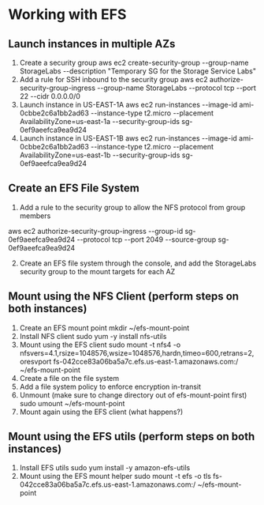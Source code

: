 
# Working with EFS

## Launch instances in multiple AZs
1. Create a security group
aws ec2 create-security-group --group-name StorageLabs --description "Temporary SG for the Storage Service Labs"
2. Add a rule for SSH inbound to the security group
aws ec2 authorize-security-group-ingress --group-name StorageLabs --protocol tcp --port 22 --cidr 0.0.0.0/0
3. Launch instance in US-EAST-1A
aws ec2 run-instances --image-id ami-0cbbe2c6a1bb2ad63 --instance-type t2.micro --placement AvailabilityZone=us-east-1a --security-group-ids sg-0ef9aeefca9ea9d24
4. Launch instance in US-EAST-1B
aws ec2 run-instances --image-id ami-0cbbe2c6a1bb2ad63 --instance-type t2.micro --placement AvailabilityZone=us-east-1b --security-group-ids sg-0ef9aeefca9ea9d24

## Create an EFS File System
1. Add a rule to the security group to allow the NFS protocol from group members

aws ec2 authorize-security-group-ingress --group-id sg-0ef9aeefca9ea9d24 --protocol tcp --port 2049 --source-group sg-0ef9aeefca9ea9d24

2. Create an EFS file system through the console, and add the StorageLabs security group to the mount targets for each AZ

## Mount using the NFS Client (perform steps on both instances)
1. Create an EFS mount point
mkdir ~/efs-mount-point
2. Install NFS client
sudo yum -y install nfs-utils
3. Mount using the EFS client
sudo mount -t nfs4 -o nfsvers=4.1,rsize=1048576,wsize=1048576,hardn,timeo=600,retrans=2,oresvport fs-042cce83a06ba5a7c.efs.us-east-1.amazonaws.com:/ ~/efs-mount-point
4. Create a file on the file system
5. Add a file system policy to enforce encryption in-transit
6. Unmount (make sure to change directory out of efs-mount-point first)
sudo umount ~/efs-mount-point
4. Mount again using the EFS client (what happens?)

## Mount using the EFS utils (perform steps on both instances)
1. Install EFS utils
sudo yum install -y amazon-efs-utils
2. Mount using the EFS mount helper
sudo mount -t efs -o tls fs-042cce83a06ba5a7c.efs.us-east-1.amazonaws.com:/ ~/efs-mount-point
